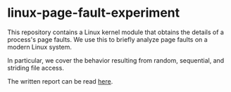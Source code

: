 # linux-page-fault-experiment

This repository contains a Linux kernel module that obtains the details of a
process's page faults. We use this to briefly analyze page faults on a modern
Linux system.

In particular, we cover the behavior resulting from random, sequential, and
striding file access.

The written report can be read [here](report/report.pdf).
